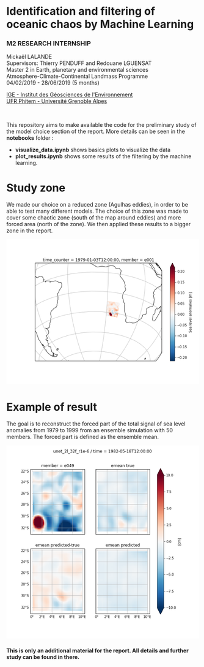 

# Identification and filtering of oceanic chaos by Machine Learning
### M2 RESEARCH INTERNSHIP 

Mickaël LALANDE<br/>
Supervisors: Thierry PENDUFF and Redouane LGUENSAT<br/>
Master 2 in Earth, planetary and environmental sciences<br/>
Atmosphere-Climate-Continental Landmass Programme<br/>
04/02/2019 - 28/06/2019 (5 months)

[IGE - Institut des Géosciences de l'Environnement](http://www.ige-grenoble.fr/)<br/>
[UFR Phitem - Université Grenoble Alpes](https://phitem.univ-grenoble-alpes.fr/)

<br/>

This repository aims to make available the code for the preliminary study of the model choice section of the report. More details can be seen in the **notebooks** folder :
-  **visualize_data.ipynb** shows basics plots to visualize the data 
-  **plot_results.ipynb** shows some results of the filtering by the machine learning.


# Study zone 
We made our choice on a reduced zone (Agulhas eddies), in order to be able to test many different models. The choice of this zone was made to cover some chaotic zone (south of the map around eddies) and more forced area (north of the zone). We then applied these results to a bigger zone in the report.

![](zone.png)

# Example of result
The goal is to reconstruct the forced part of the total signal of sea level anomalies from 1979 to 1999 from an ensemble simulation with 50 members. The forced part is defined as the ensemble mean.

![](result.png)

#### This is only an additional material for the report. All details and further study can be found in there.
